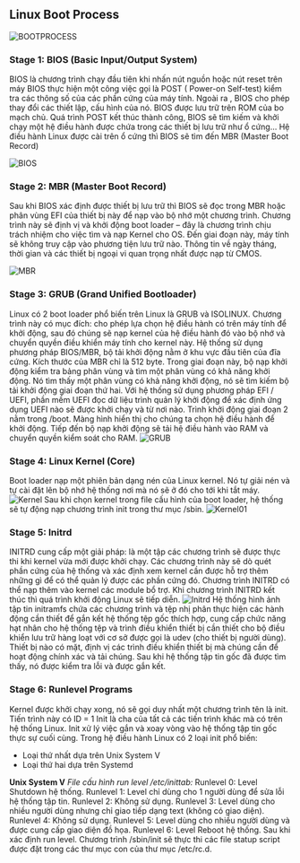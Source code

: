 ## Linux Boot Process
![BOOTPROCESS](./img/qua-trinh-khoi-dong-linux.png)
### Stage 1: BIOS (Basic Input/Output System)
BIOS là chương trình chạy đầu tiên khi nhấn nút nguồn hoặc nút reset trên máy 
BIOS thực hiện một công việc gọi là POST ( Power-on Self-test) kiểm tra các thông số của các phần cứng của máy tính. Ngoài ra , BIOS cho phép thay đổi các thiết lập, cấu hình của nó.
BIOS được lưu trữ trên ROM của bo mạch chủ.
Quá trình POST kết thúc thành công, BIOS sẽ tìm kiếm và khởi chạy một hệ điều hành được chứa trong các thiết bị lưu trữ như ổ cứng…
Hệ điều hành Linux được cài trên ổ cứng thì BIOS sẽ tìm đến MBR (Master Boot Record)

![BIOS](./img/qua-trinh-boot-linux-giai-doan-BIOS.png)
### Stage 2: MBR (Master Boot Record)
Sau khi BIOS xác định được thiết bị lưu trữ thì BIOS sẽ đọc trong MBR hoặc phân vùng EFI của thiết bị này để nạp vào bộ nhớ một chương trình. Chương trình này sẽ định vị và khởi động boot loader – đây là chương trình chịu trách nhiệm cho việc tìm và nạp Kernel cho OS.
Đến giai đoạn này, máy tính sẽ không truy cập vào phương tiện lưu trữ nào. Thông tin về ngày tháng, thời gian và các thiết bị ngoại vi quan trọng nhất được nạp từ CMOS.

![MBR](./img/qua-trinh-boot-linux-giai-doan-Master-Boot-Record.png)
### Stage 3: GRUB (Grand Unified Bootloader)
Linux có 2 boot loader phổ biến trên Linux là GRUB và ISOLINUX.
Chương trình này có mục đích: cho phép lựa chọn hệ điều hành có trên máy tính để khởi động, sau đó chúng sẽ nạp kernel của hệ điều hành đó vào bộ nhớ và chuyển quyền điều khiển máy tính cho kernel này.
Hệ thống sử dụng phương pháp BIOS/MBR, bộ tải khởi động nằm ở khu vực đầu tiên của đĩa cứng. Kích thước của MBR chỉ là 512 byte. Trong giai đoạn này, bộ nạp khởi động kiểm tra bảng phân vùng và tìm một phân vùng có khả năng khởi động. Nó tìm thấy một phân vùng có khả năng khởi động, nó sẽ tìm kiếm bộ tải khởi động giai đoạn thứ hai.
Với hệ thống sử dụng phương pháp EFI / UEFI, phần mềm UEFI đọc dữ liệu trình quản lý khởi động để xác định ứng dụng UEFI nào sẽ được khởi chạy và từ nơi nào.
Trình khởi động giai đoạn 2 nằm trong /boot. Màng hình hiển thị cho chúng ta chọn hệ điều hành để khởi động. Tiếp đến bộ nạp khởi động sẽ tải hệ điều hành vào RAM và chuyển quyền kiểm soát cho RAM.
![GRUB](./img/qua-trinh-boot-linux-giai-doan-Boot-Loader-chi-tiet.png)
### Stage 4: Linux Kernel (Core)
Boot loader nạp một phiên bản dạng nén của Linux kernel. Nó tự giải nén và tự cài đặt lên bộ nhớ hệ thống nơi mà nó sẽ ở đó cho tới khi tắt máy.
![Kernel](./img/qua-trinh-boot-linux-kernel-vao-file-sbin.png)
Sau khi chọn kernel trong file cấu hình của boot loader, hệ thống sẽ tự động nạp chương trình init trong thư mục /sbin.
![Kernel01](./img/qua-trinh-boot-linux-kernel.png)
### Stage 5: Initrd
INITRD cung cấp một giải pháp: là một tập các chương trình sẽ được thực thi khi kernel vừa mới được khởi chạy. Các chương trình này sẽ dò quét phần cứng của hệ thống và xác định xem kernel cần được hỗ trợ thêm những gì để có thể quản lý được các phần cứng đó. Chương trình INITRD có thể nạp thêm vào kernel các module bổ trợ. Khi chương trình INITRD kết thúc thì quá trình khởi động Linux sẽ tiếp diễn.
![Initrd](./img/qua-trinh-boot-linux-giai-doan-dia-ram-Initial.png)
Hệ thống hình ảnh tập tin initramfs chứa các chương trình và tệp nhị phân thực hiện các hành động cần thiết để gắn kết hệ thống tệp gốc thích hợp, cung cấp chức năng hạt nhân cho hệ thống tệp và trình điều khiển thiết bị cần thiết cho bộ điều khiển lưu trữ hàng loạt với cơ sở được gọi là udev (cho thiết bị người dùng). Thiết bị nào có mặt, định vị các trình điều khiển thiết bị mà chúng cần để hoạt động chính xác và tải chúng. Sau khi hệ thống tập tin gốc đã được tìm thấy, nó được kiểm tra lỗi và được gắn kết.
### Stage 6: Runlevel Programs
Kernel được khởi chạy xong, nó sẽ gọi duy nhất một chương trình tên là init.
Tiến trình này có ID = 1 Init là cha của tất cả các tiến trình khác mà có trên hệ thống Linux.
Init xử lý việc gắn và xoay vòng vào hệ thống tập tin gốc thực sự cuối cùng.
Trong hệ điều hành Linux có 2 loại init phổ biến:
- Loại thứ nhất dựa trên Unix System V
- Loại thứ hai dựa trên Systemd

**Unix System V**
*File cấu hình run level /etc/inittab:*
Runlevel 0: Level Shutdown hệ thống.
Runlevel 1: Level chỉ dùng cho 1 người dùng để sửa lỗi hệ thống tập tin.
Runlevel 2: Không sử dụng.
Runlevel 3: Level dùng cho nhiều người dùng nhưng chỉ giao tiếp dạng text (không có giao diện).
Runlevel 4: Không sử dụng.
Runlevel 5: Level dùng cho nhiều người dùng và được cung cấp giao diện đồ họa.
Runlevel 6: Level Reboot hệ thống.
Sau khi xác định run level. Chương trình /sbin/init sẽ thực thi các file statup script được đặt trong các thư mục con của thư mục /etc/rc.d.
